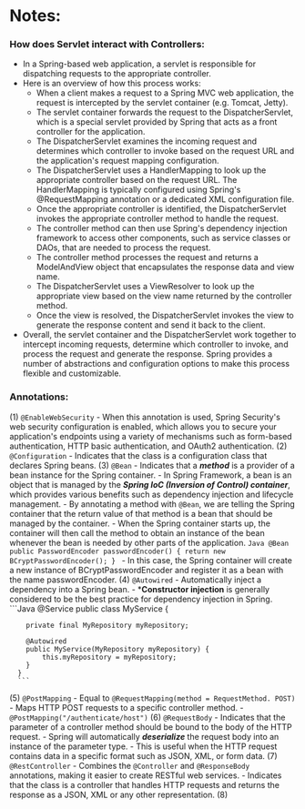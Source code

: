 # Notes:
### How does Servlet interact with Controllers:
- In a Spring-based web application, a servlet is responsible for dispatching requests to the appropriate controller. 
- Here is an overview of how this process works:
  - When a client makes a request to a Spring MVC web application, the request is intercepted by the servlet container (e.g. Tomcat, Jetty).
  - The servlet container forwards the request to the DispatcherServlet, which is a special servlet provided by Spring that acts as a front controller for the application.
  - The DispatcherServlet examines the incoming request and determines which controller to invoke based on the request URL and the application's request mapping configuration.
  - The DispatcherServlet uses a HandlerMapping to look up the appropriate controller based on the request URL. The HandlerMapping is typically configured using Spring's @RequestMapping annotation or a dedicated XML configuration file.
  - Once the appropriate controller is identified, the DispatcherServlet invokes the appropriate controller method to handle the request.
  - The controller method can then use Spring's dependency injection framework to access other components, such as service classes or DAOs, that are needed to process the request.
  - The controller method processes the request and returns a ModelAndView object that encapsulates the response data and view name.
  - The DispatcherServlet uses a ViewResolver to look up the appropriate view based on the view name returned by the controller method.
  - Once the view is resolved, the DispatcherServlet invokes the view to generate the response content and send it back to the client.
- Overall, the servlet container and the DispatcherServlet work together to intercept incoming requests, determine which controller to invoke, and process the request and generate the response. Spring provides a number of abstractions and configuration options to make this process flexible and customizable.

### Annotations:
  (1) `@EnableWebSecurity`
      - When this annotation is used, Spring Security's web security configuration is enabled, which allows you to secure your application's endpoints using a variety of mechanisms such as form-based authentication, HTTP basic authentication, and OAuth2 authentication.
  (2) `@Configuration`
      - Indicates that the class is a configuration class that declares Spring beans.
  (3) `@Bean`
      - Indicates that a ***method*** is a provider of a bean instance for the Spring container. 
      - In Spring Framework, a bean is an object that is managed by the ***Spring IoC (Inversion of Control) container***, which provides various benefits such as dependency injection and lifecycle management.
      - By annotating a method with `@Bean`, we are telling the Spring container that the return value of that method is a bean that should be managed by the container. 
      - When the Spring container starts up, the container will then call the method to obtain an instance of the bean whenever the bean is needed by other parts of the application.
      ```Java
      @Bean
      public PasswordEncoder passwordEncoder() {
        return new BCryptPasswordEncoder();
      }
      ```
      - In this case, the Spring container will create a new instance of BCryptPasswordEncoder and register it as a bean with the name passwordEncoder.
  (4) `@Autowired`
      - Automatically inject a dependency into a Spring bean.
      - ***Constructor injection** is generally considered to be the best practice for dependency injection in Spring.
      ```Java
      @Service
      public class MyService {

        private final MyRepository myRepository;

        @Autowired
        public MyService(MyRepository myRepository) {
            this.myRepository = myRepository;
        }
      }
      ```
  (5) `@PostMapping`
      - Equal to `@RequestMapping(method = RequestMethod. POST)`
      - Maps HTTP POST requests to a specific controller method.
        - `@PostMapping("/authenticate/host")`
  (6) `@RequestBody`
      - Indicates that the parameter of a controller method should be bound to the body of the HTTP request.
      - Spring will automatically ***deserialize*** the request body into an instance of the parameter type. 
      - This is useful when the HTTP request contains data in a specific format such as JSON, XML, or form data.
  (7) `@RestController`
      - Combines the `@Controller` and `@ResponseBody` annotations, making it easier to create RESTful web services.
      - Indicates that the class is a controller that handles HTTP requests and returns the response as a JSON, XML or any other representation.
  (8) 
